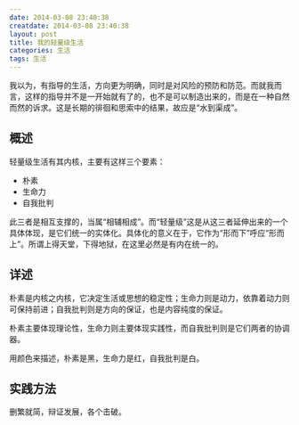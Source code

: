 ```yaml
---
date: 2014-03-08 23:40:38
creatdate: ‏‎2014-03-08 23:40:38
layout: post
title: 我的轻量级生活
categories: 生活
tags: 生活
---
```


我以为，有指导的生活，方向更为明确，同时是对风险的预防和防范。而就我而言，这样的指导并不是一开始就有了的，也不是可以制造出来的，而是在一种自然而然的诉求。这是长期的徘徊和思索中的结果，故应是“水到渠成”。

## 概述
轻量级生活有其内核，主要有这样三个要素：

- 朴素
- 生命力
- 自我批判

此三者是相互支撑的，当属“相辅相成”。而“轻量级”这是从这三者延伸出来的一个具体体现，是它们统一的实体化。具体化的意义在于，它作为“形而下”呼应“形而上”。所谓上得天堂，下得地狱，在这里必然是有内在统一的。

## 详述
朴素是内核之内核，它决定生活或思想的稳定性；生命力则是动力，依靠着动力则可保持前进；自我批判则是方向的保证，也是内容纯度的保证。

朴素主要体现理论性，生命力则主要体现实践性，而自我批判则是它们两者的协调器。

用颜色来描述，朴素是黑，生命力是红，自我批判是白。

## 实践方法
删繁就简，辩证发展，各个击破。